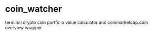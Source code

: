 # coin_watcher
terminal crypto coin portfolio value calculator and coinmarketcap.com overview wrapper
